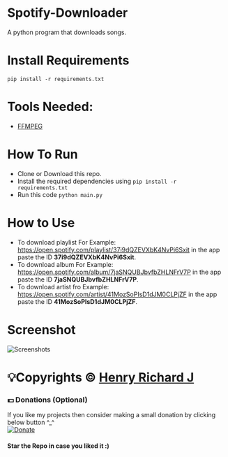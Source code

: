 # Spotify-Downloader
A python program that downloads songs.

# Install Requirements
<code>pip install -r requirements.txt</code>

# Tools Needed:
* [FFMPEG](https://www.gyan.dev/ffmpeg/builds/) 

# How To Run
* Clone or Download this repo.
* Install the required dependencies using <code>pip install -r requirements.txt</code>
* Run this code <code>python main.py</code>

# How to Use
* To download playlist For Example: https://open.spotify.com/playlist/37i9dQZEVXbK4NvPi6Sxit in the app paste the ID **37i9dQZEVXbK4NvPi6Sxit**.
* To download album For Example: https://open.spotify.com/album/7jaSNQUBJbvfbZHLNFrV7P in the app paste the ID **7jaSNQUBJbvfbZHLNFrV7P**.
* To download artist fro Example: https://open.spotify.com/artist/41MozSoPIsD1dJM0CLPjZF in the app paste the ID **41MozSoPIsD1dJM0CLPjZF**.

# Screenshot
![Screenshots](https://user-images.githubusercontent.com/68910039/210998286-de82d409-e477-4945-94c5-c6a32220e308.jpg)

# 💡Copyrights © [Henry Richard J](https://github.com/henry-richard7)

### 💵 Donations (Optional)
If you like my projects then consider making a small donation by clicking below button ^_^
<br/>
[![Donate](https://img.shields.io/badge/Donate-PayPal-blue.svg)](https://www.paypal.com/paypalme/henryrics)

#### Star the Repo in case you liked it :)

